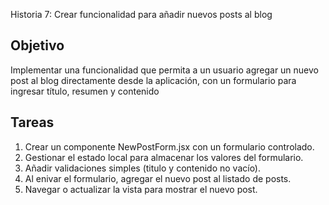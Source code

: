 Historia 7: Crear funcionalidad para añadir nuevos posts al blog

## Objetivo 
 Implementar una funcionalidad que permita a un usuario agregar un nuevo post al blog 
 directamente desde la aplicación, con un formulario para ingresar título, resumen y contenido

 ## Tareas
 1) Crear un componente NewPostForm.jsx con un formulario controlado.
 2) Gestionar el estado local para almacenar los valores del formulario.
 3) Añadir validaciones simples (titulo y contenido no vacío).
 4) Al enivar el formulario, agregar el nuevo post al listado de posts.
 5) Navegar o actualizar la vista para mostrar el nuevo post.